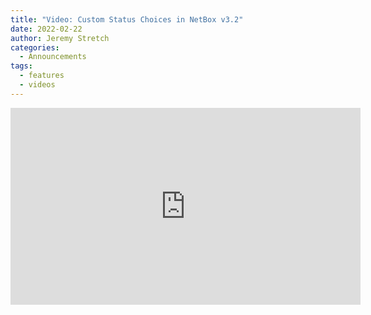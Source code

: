 ```yaml
---
title: "Video: Custom Status Choices in NetBox v3.2"
date: 2022-02-22
author: Jeremy Stretch
categories:
  - Announcements
tags:
  - features
  - videos
---
```

<iframe width="560" height="315" src="https://www.youtube.com/embed/0EBJYz6IkrQ" title="YouTube video player" frameborder="0" allow="accelerometer; autoplay; clipboard-write; encrypted-media; gyroscope; picture-in-picture" allowfullscreen></iframe>


